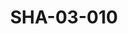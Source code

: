 ---
pid: SHA-03-010
title: SHA-03-010
language: en
original_label: 
rights: Sharhabil Ahmed
location_of_original: Sharhabil Ahmed
photographer_or_studio: 
scanned_from: photograph 10 by 14.5
_date: 1991-1995
location: Khartoum, Khartoum University Publishing House
description: Dancing fans in front of Sharhabil Ahmed's band
additional_notes: 
permission_display: 'yes'
on_server: 'no'
on_website: 'no'
permalink: /photopages/en/SHA-03-010
layout: photo-page
---